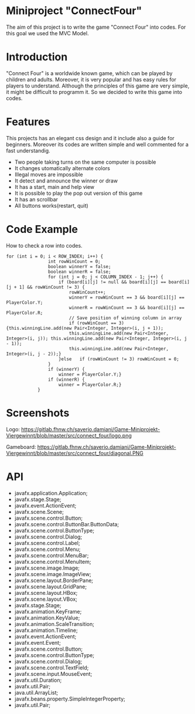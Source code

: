 # Miniproject "ConnectFour"

The aim of this project is to write the game "Connect Four" into codes.
For this goal we used the MVC Model.

# Introduction
"Connect Four" is a worldwide known game, which can be played by children and adults.
Moreover, it is very popular and has easy rules for players to understand. 
Although the principles of this game are very simple, it might be difficult to programm it.
So we decided to write this game into codes.

# Features
This projects has an elegant css design and it include also a guide for beginners.
Moreover its codes are written simple and well commented for a fast understandig.


*  Two people taking turns on the same computer is possible
*  It changes utomatically alternate colors 
*  Illegal moves are impossible
*  It detect and announce the winner or draw
*  It has a start, main and help view
*  It is possible to play the pop out version of this game
*  It has an scrollbar
*  All buttons works(restart, quit)


# Code Example

How to check a row into codes.

```
for (int i = 0; i < ROW_INDEX; i++) {
				int rowWinCount = 0;
				boolean winnerY = false;
				boolean winnerR = false;
				for (int j = 0; j < COLUMN_INDEX - 1; j++) {
					if (board[i][j] != null && board[i][j] == board[i][j + 1] && rowWinCount != 3) {
						rowWinCount++;
						winnerY = rowWinCount == 3 && board[i][j] == PlayerColor.Y;
						winnerR = rowWinCount == 3 && board[i][j] == PlayerColor.R;
						// Save position of winning column in array
						if (rowWinCount == 3) {this.winningLine.add(new Pair<Integer, Integer>(i, j + 1));
						this.winningLine.add(new Pair<Integer, Integer>(i, j)); this.winningLine.add(new Pair<Integer, Integer>(i, j - 1));
						this.winningLine.add(new Pair<Integer, Integer>(i, j - 2));}
					}else	if (rowWinCount != 3) rowWinCount = 0;
				}
				if (winnerY) {
					winner = PlayerColor.Y;}
				if (winnerR) {
					winner = PlayerColor.R;}
			}
```

# Screenshots
Logo:
https://gitlab.fhnw.ch/saverio.damiani/Game-Miniprojekt-Viergewinnt/blob/master/src/connect_four/logo.png

Gameboard:
https://gitlab.fhnw.ch/saverio.damiani/Game-Miniprojekt-Viergewinnt/blob/master/src/connect_four/diagonal.PNG


# API

*  javafx.application.Application;
*  javafx.stage.Stage;
*  javafx.event.ActionEvent;
*  javafx.scene.Scene;
*  javafx.scene.control.Button;
*  javafx.scene.control.ButtonBar.ButtonData;
*  javafx.scene.control.ButtonType;
*  javafx.scene.control.Dialog;
*  javafx.scene.control.Label;
*  javafx.scene.control.Menu;
*  javafx.scene.control.MenuBar;
*  javafx.scene.control.MenuItem;
*  javafx.scene.image.Image;
*  javafx.scene.image.ImageView;
*  javafx.scene.layout.BorderPane;
*  javafx.scene.layout.GridPane;
*  javafx.scene.layout.HBox;
*  javafx.scene.layout.VBox;
*  javafx.stage.Stage;
*  javafx.animation.KeyFrame;
*  javafx.animation.KeyValue;
*  javafx.animation.ScaleTransition;
*  javafx.animation.Timeline;
*  javafx.event.ActionEvent;
*  javafx.event.Event;
*  javafx.scene.control.Button;
*  javafx.scene.control.ButtonType;
*  javafx.scene.control.Dialog;
*  javafx.scene.control.TextField;
*  javafx.scene.input.MouseEvent;
*  javafx.util.Duration;
*  javafx.util.Pair;
*   java.util.ArrayList;
*  javafx.beans.property.SimpleIntegerProperty;
*  javafx.util.Pair;







